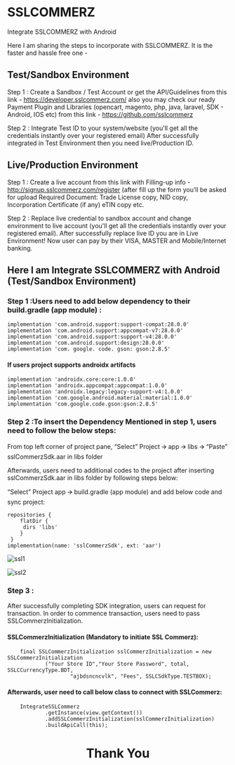 # SSLCOMMERZ
Integrate SSLCOMMERZ with Android

Here I am sharing the steps to incorporate with SSLCOMMERZ. It is the faster and hassle free one -

## Test/Sandbox Environment

Step 1 : Create a Sandbox / Test Account or get the API/Guidelines from this link - https://developer.sslcommerz.com/ also you may check our ready Payment Plugin and Libraries (opencart, magento, php, java, laravel, SDK - Android, IOS etc) from this link - https://github.com/sslcommerz

Step 2 : Integrate Test ID to your system/website (you'll get all the credentials instantly over your registered email) After successfully integrated in Test Environment then you need live/Production ID.
 
## Live/Production Environment

Step 1 : Create a live account from this link with Filling-up info - http://signup.sslcommerz.com/register (after fill up the form you’ll be asked for upload Required Document: Trade License copy, NID copy, Incorporation Certificate (if any) eTIN copy etc.

Step 2 : Replace live credential to sandbox account and change environment to live account (you'll get all the credentials instantly over your registered email). After successfully replace live ID you are in Live Environment! Now user can pay by their VISA, MASTER and Mobile/Internet banking.

## Here I am Integrate SSLCOMMERZ with Android (Test/Sandbox Environment)


### Step 1 :Users need to add below dependency to their build.gradle (app module) :

    implementation 'com.android.support:support-compat:28.0.0'
    implementation 'com.android.support:appcompat-v7:28.0.0'
    implementation 'com.android.support:support-v4:28.0.0'
    implementation 'com.android.support:design:28.0.0'
    implementation 'com. google. code. gson: gson:2.8.5'


#### If users project supports androidx artifacts

    implementation 'androidx.core:core:1.0.0'
    implementation 'androidx.appcompat:appcompat:1.0.0'
    implementation 'androidx.legacy:legacy-support-v4:1.0.0'
    implementation 'com.google.android.material:material:1.0.0'
    implementation 'com.google.code.gson:gson:2.8.5'
    
### Step 2 :To insert the Dependency Mentioned in step 1, users need to follow the below steps:

From top left corner of project pane, 
“Select” Project  🡪 app 🡪 libs 🡪 “Paste” sslCommerzSdk.aar in libs folder

Afterwards, users need to additional codes to the project after inserting sslCommerzSdk.aar in libs folder by following steps below:

 “Select” Project app 🡪 build.gradle (app module) and add below code and sync project:
 
    repositories {
        flatDir {
         dirs 'libs'
        }
     }
    implementation(name: 'sslCommerzSdk', ext: 'aar')


![ssl1](https://user-images.githubusercontent.com/32819843/81905418-7b304880-95e6-11ea-8350-f9196d641a7d.png)

![ssl2](https://user-images.githubusercontent.com/32819843/81905461-8be0be80-95e6-11ea-9125-ea1d4a4d7377.png)


### Step 3 :

After successfully completing SDK integration, users can request for transaction.  In order to commence transaction, users need to pass SSLCommerzInitialization.

#### SSLCommerzInitialization (Mandatory to initiate SSL Commerz):



        final SSLCommerzInitialization sslCommerzInitialization = new SSLCommerzInitialization 
                ("Your Store ID","Your Store Password", total, SSLCCurrencyType.BDT,
                        "ajbdsncncvlk", "Fees", SSLCSdkType.TESTBOX);


#### Afterwards, user need to call below class to connect with SSLCommerz:



        IntegrateSSLCommerz
                .getInstance(view.getContext())
                .addSSLCommerzInitialization(sslCommerzInitialization)
                .buildApiCall(this);
        
 
 
<div align="center">

# Thank You
</div>
